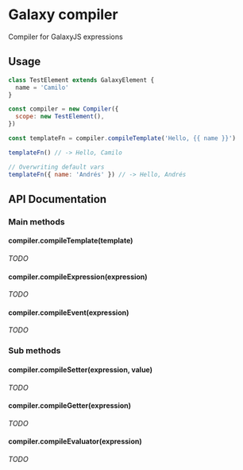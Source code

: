 # Galaxy compiler

  Compiler for GalaxyJS expressions

## Usage

```js
class TestElement extends GalaxyElement {
  name = 'Camilo'
}

const compiler = new Compiler({
  scope: new TestElement(),
})

const templateFn = compiler.compileTemplate('Hello, {{ name }}')

templateFn() // -> Hello, Camilo

// Overwriting default vars
templateFn({ name: 'Andrés' }) // -> Hello, Andrés
```

## API Documentation

### Main methods

#### compiler.compileTemplate(template)

*TODO*

#### compiler.compileExpression(expression)

*TODO*

#### compiler.compileEvent(expression)

*TODO*

### Sub methods

#### compiler.compileSetter(expression, value)

*TODO*

#### compiler.compileGetter(expression)

*TODO*

#### compiler.compileEvaluator(expression)

*TODO*
